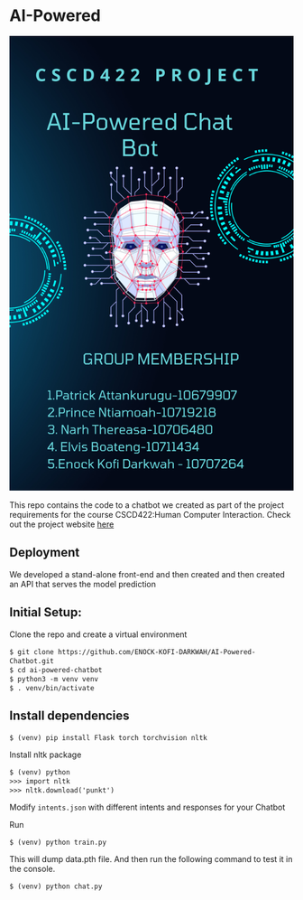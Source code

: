# AI-Powered 
![AI-Powered Chatbot](images/chatbot.png "AI-Powered Chatbot")


This repo contains the code to a chatbot we created as part of the project requirements for the course CSCD422:Human Computer Interaction. Check out the project website  [here](https://github.com/python-engineer/pytorch-chatbot) 

## Deployment
We developed a stand-alone front-end and then created and then created an API that 
serves the model prediction
## Initial Setup:
Clone the repo and create a virtual environment
```
$ git clone https://github.com/ENOCK-KOFI-DARKWAH/AI-Powered-Chatbot.git
$ cd ai-powered-chatbot
$ python3 -m venv venv
$ . venv/bin/activate
```
## Install dependencies
```
$ (venv) pip install Flask torch torchvision nltk
```
Install nltk package
```
$ (venv) python
>>> import nltk
>>> nltk.download('punkt')
```
Modify `intents.json` with different intents and responses for your Chatbot

Run
```
$ (venv) python train.py
```
This will dump data.pth file. And then run
the following command to test it in the console.
```
$ (venv) python chat.py
```



